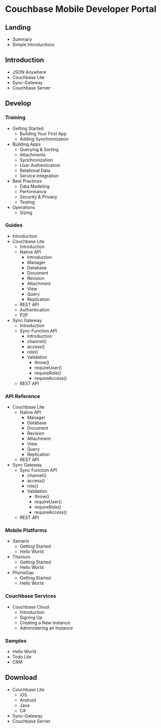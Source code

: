 Couchbase Mobile Developer Portal
=================================

Landing
-------

- Summary
- Simple Introductions

Introduction
------------

- JSON Anywhere
- Couchbase Lite
- Sync-Gateway
- Couchbase Server

Develop
-------

### Training

- Getting Started
  - Building Your First App
  - Adding Synchronization
- Building Apps
  - Querying & Sorting
  - Attachments
  - Synchronization
  - User Authentication
  - Relational Data
  - Service Integration
- Best Practices
  - Data Modeling
  - Performance
  - Security & Privacy
  - Testing
- Operations
  - Sizing

### Guides

- Introduction
- Couchbase Lite
  - Introduction
  - Native API
    - Introduction
    - Manager
    - Database
    - Document
    - Revision
    - Attachment
    - View
    - Query
    - Replication
  - REST API
  - Authentication
  - P2P
- Sync Gateway
  - Introduction
  - Sync Function API
    - Introduction
    - channel()
    - access()
    - role()
    - Validation
      - throw()
      - requireUser()
      - requireRole()
      - requireAccess()
  - REST API

### API Reference

- Couchbase Lite
  - Native API
    - Manager
    - Database
    - Document
    - Revision
    - Attachment
    - View
    - Query
    - Replication
  - REST API
- Sync Gateway
  - Sync Function API
    - channel()
    - access()
    - role()
    - Validation
      - throw()
      - requireUser()
      - requireRole()
      - requireAccess()
  - REST API

### Mobile Platforms

- Xamarin
  - Getting Started
  - Hello World
- Titanium
  - Getting Started
  - Hello World
- PhoneGap
  - Getting Started
  - Hello World

### Couchbase Services

- Couchbase Cloud
  - Introduction
  - Signing Up
  - Creating a New Instance
  - Administering an Instance

### Samples

- Hello World
- Todo Lite
- CRM

Download
--------

- Couchbase Lite
  - iOS
  - Android
  - Java
  - C#
- Sync-Gateway
- Couchbase Server
